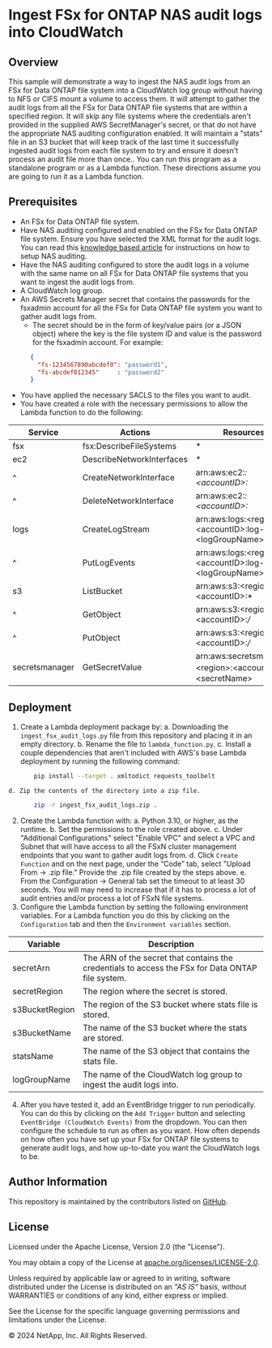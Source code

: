 # Ingest FSx for ONTAP NAS audit logs into CloudWatch

## Overview
This sample will demonstrate a way to ingest the NAS audit logs from an FSx for Data ONTAP file system into a CloudWatch log group
without having to NFS or CIFS mount a volume to access them.
It will attempt to gather the audit logs from all the FSx for Data ONTAP file systems that are within a specified region.
It will skip any file systems where the credentials aren't provided in the supplied AWS SecretManager's secret, or that do not have
the appropriate NAS auditing configuration enabled.
It will maintain a "stats" file in an S3 bucket that will keep track of the last time it successfully ingested audit logs from each
file system to try and ensure it doesn't process an audit file more than once..
You can run this program as a standalone program or as a Lambda function. These directions assume you are going to run it as a Lambda function.

## Prerequisites
- An FSx for Data ONTAP file system.
- Have NAS auditing configured and enabled on the FSx for Data ONTAP file system. Ensure you have selected the XML format for the audit logs. You can read this
[knowledge based article](https://kb.netapp.com/on-prem/ontap/da/NAS/NAS-KBs/How_to_set_up_NAS_auditing_in_ONTAP_9) for instructions on how to setup NAS auditing.
- Have the NAS auditing configured to store the audit logs in a volume with the same name on all FSx for Data ONTAP file
systems that you want to ingest the audit logs from.
- A CloudWatch log group.
- An AWS Secrets Manager secret that contains the passwords for the fsxadmin account for all the FSx for Data ONTAP file system you want to gather audit logs from.
  - The secret should be in the form of key/value pairs (or a JSON object) where the key is the file system ID and value is the password for the fsxadmin account. For example:
```json
      {
        "fs-1234567890abcdef0": "password1",
        "fs-abcdef012345"     : "password2"
      }
```
- You have applied the necessary  SACLS to the files you want to audit.
- You have created a role with the necessary permissions to allow the Lambda function to do the following:

| Service | Actions | Resources |
| ---  | --- | --- |
| fsx  | fsx:DescribeFileSystems | * |
| ec2  | DescribeNetworkInterfaces | * |
| ^    | CreateNetworkInterface | arn:aws:ec2:*:\<accountID>:* |
| ^    | DeleteNetworkInterface | arn:aws:ec2:*:\<accountID>:* |
| logs | CreateLogStream        | arn:aws:logs:\<region>:\<accountID>:log-group:\<logGroupName>:* |
| ^    | PutLogEvents           | arn:aws:logs:\<region>:\<accountID>:log-group:\<logGroupName>:* |
| s3   | ListBucket             | arn:aws:s3:\<region>:\<accountID>:* |
| ^    | GetObject              | arn:aws:s3:\<region>:\<accountID>:*/* |
| ^    | PutObject              | arn:aws:s3:\<region>:\<accountID>:*/* |
| secretsmanager | GetSecretValue | arn:aws:secretsmanager:\<region>:\<accountID>:secret:\<secretName> |

## Deployment
1. Create a Lambda deployment package by:
    a. Downloading the `ingest_fsx_audit_logs.py` file from this repository and placing it in an empty directory.
    b. Rename the file to `lambda_function.py`.
    c. Install a couple dependencies that aren't included with AWS's base Lambda deployment by running the following command:
```bash
       pip install --target . xmltodict requests_toolbelt
```
    d. Zip the contents of the directory into a zip file.
```bash
       zip -r ingest_fsx_audit_logs.zip .
```
2. Create the Lambda function with:
    a. Python 3.10, or higher, as the runtime.
    b. Set the permissions to the role created above.
    c. Under "Additional Configurations" select "Enable VPC" and select a VPC and Subnet that will have access to all the FSxN cluster management endpoints that you want to gather audit logs from.
    d. Click `Create Function` and on the next page, under the “Code” tab, select "Upload From -> .zip file." Provide the .zip file created by the steps above. 
    e. From the Configuration -> General tab set the timeout to at least 30 seconds. You will may need to increase that if it has to process a lot of audit entries and/or process a lot of FSxN file systems.
3. Configure the Lambda function by setting the following environment variables. For a Lambda function you do this by clicking on the `Configuration` tab and then the `Environment variables` section.

| Variable | Description |
| --- | --- |
| secretArn | The ARN of the secret that contains the credentials to access the FSx for Data ONTAP file system. |
| secretRegion | The region where the secret is stored. |
| s3BucketRegion | The region of the S3 bucket where stats file is stored. |
| s3BucketName | The name of the S3 bucket where the stats are stored. |
| statsName | The name of the S3 object that contains the stats file. |
| logGroupName | The name of the CloudWatch log group to ingest the audit logs into. |

4. After you have tested it, add an EventBridge trigger to run periodically. You can do this by clicking on the `Add Trigger` button and selecting `EventBridge (CloudWatch Events)` from the dropdown. You can then configure the schedule to run as often as you want. How often depends on how often you have set up your FSx for ONTAP file systems to generate audit logs, and how up-to-date you want the CloudWatch logs to be.

## Author Information

This repository is maintained by the contributors listed on [GitHub](https://github.com/NetApp/FSx-ONTAP-samples-scripts/graphs/contributors).

## License

Licensed under the Apache License, Version 2.0 (the "License").

You may obtain a copy of the License at [apache.org/licenses/LICENSE-2.0](http://www.apache.org/licenses/LICENSE-2.0).

Unless required by applicable law or agreed to in writing, software distributed under the License is distributed on an _"AS IS"_ basis, without WARRANTIES or conditions of any kind, either express or implied.

See the License for the specific language governing permissions and limitations under the License.

© 2024 NetApp, Inc. All Rights Reserved.
